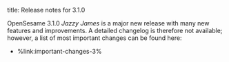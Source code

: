 title: Release notes for 3.1.0

OpenSesame 3.1.0 *Jazzy James* is a major new release with many new features and improvements. A detailed changelog is therefore not available; however, a list of most important changes can be found here:

- %link:important-changes-3%
